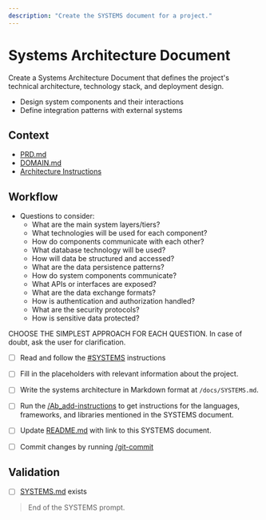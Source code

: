```yaml
---
description: "Create the SYSTEMS document for a project."
---
```


# Systems Architecture Document

Create a Systems Architecture Document that defines the project's technical architecture, technology stack, and deployment design.

- Design system components and their interactions
- Define integration patterns with external systems

## Context

- [PRD.md](/docs/PRD.md)
- [DOMAIN.md](/docs/DOMAIN.md)
- [Architecture Instructions](/.github/instructions/architecture.instructions.md)

## Workflow

- Questions to consider:
  - What are the main system layers/tiers?
  - What technologies will be used for each component?
  - How do components communicate with each other?
  - What database technology will be used?
  - How will data be structured and accessed?
  - What are the data persistence patterns?
  - How do system components communicate?
  - What APIs or interfaces are exposed?
  - What are the data exchange formats?
  - How is authentication and authorization handled?
  - What are the security protocols?
  - How is sensitive data protected?

CHOOSE THE SIMPLEST APPROACH FOR EACH QUESTION.
In case of doubt, ask the user for clarification.

- [ ] Read and follow the [#SYSTEMS](/.github/instructions/SYSTEMS.instructions.md) instructions

- [ ] Fill in the placeholders with relevant information about the project.

- [ ] Write the systems architecture in Markdown format at `/docs/SYSTEMS.md`.

 - [ ] Run the [/Ab_add-instructions](../prompts/Ab_add-instructions.prompt.md) to get instructions for the languages, frameworks, and libraries mentioned in the SYSTEMS document.

- [ ] Update [README.md](/README.md) with link to this SYSTEMS document.

- [ ] Commit changes by running [/git-commit](/.github/prompts/git-commit.prompt.md)

## Validation

- [ ] [SYSTEMS.md](/docs/SYSTEMS.md) exists

> End of the SYSTEMS prompt.
